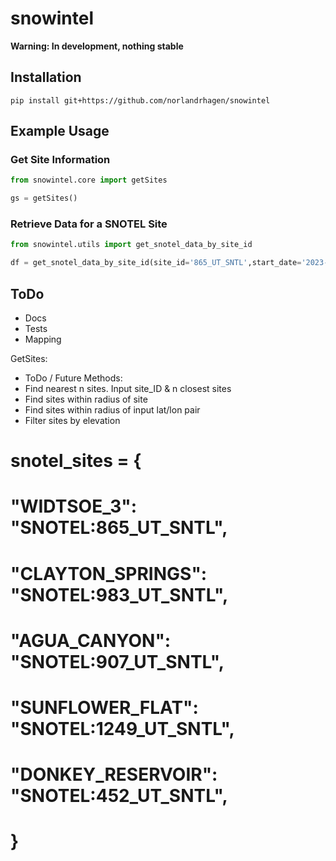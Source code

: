 # snowintel

**Warning: In development, nothing stable**

## Installation

`pip install git+https://github.com/norlandrhagen/snowintel`

## Example Usage

### Get Site Information

```python
from snowintel.core import getSites

gs = getSites()
```

### Retrieve Data for a SNOTEL Site

```python
from snowintel.utils import get_snotel_data_by_site_id

df = get_snotel_data_by_site_id(site_id='865_UT_SNTL',start_date='2023-01-01',end_date='2023-02-23',variable='SNWD_D')
```

## ToDo

- Docs
- Tests
- Mapping

GetSites:

- ToDo / Future Methods:
- Find nearest n sites. Input site_ID & n closest sites
- Find sites within radius of site
- Find sites within radius of input lat/lon pair
- Filter sites by elevation

# snotel_sites = {

# "WIDTSOE_3": "SNOTEL:865_UT_SNTL",

# "CLAYTON_SPRINGS": "SNOTEL:983_UT_SNTL",

# "AGUA_CANYON": "SNOTEL:907_UT_SNTL",

# "SUNFLOWER_FLAT": "SNOTEL:1249_UT_SNTL",

# "DONKEY_RESERVOIR": "SNOTEL:452_UT_SNTL",

# }
